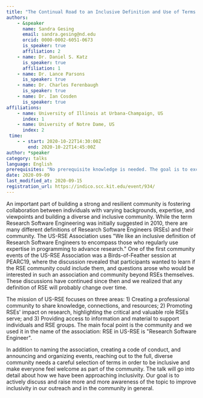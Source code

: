 ```yaml
---
title: "The Continual Road to an Inclusive Definition and Use of Terms for the US Research Software Engineer Community"
authors:
    - &speaker
      name: Sandra Gesing
      email: sandra.gesing@nd.edu
      orcid: 0000-0002-6051-0673
      is_speaker: true
      affiliation: 2
    - name: Dr. Daniel S. Katz
      is_speaker: true
      affiliation: 1
    - name: Dr. Lance Parsons
      is_speaker: true
    - name: Dr. Charles Ferenbaugh
      is_speaker: true
    - name: Dr. Ian Cosden
      is_speaker: true
affiliations:
    - name: University of Illinois at Urbana-Champaign, US
      index: 1
    - name: University of Notre Dame, US
      index: 2
 time:
    - - start: 2020-10-22T14:30:00Z
        end: 2020-10-22T14:45:00Z
author: *speaker
category: talks
language: English
prerequisites: "No prerequisite knowledge is needed. The goal is to exchange ideas about definitions and wording around RSEs to reach a broad inclusivity and to present the activities of US-RSE."
date: 2020-09-09
last_modified_at: 2020-09-15
registration_url: https://indico.scc.kit.edu/event/934/
---
```

An important part of building a strong and resilient community is fostering collaboration between individuals with varying backgrounds, expertise, and viewpoints and building a diverse and inclusive community. While the term Research Software Engineering was initially suggested in 2010, there are many different definitions of Research Software Engineers (RSEs) and their community. The US-RSE Association uses "We like an inclusive definition of Research Software Engineers to encompass those who regularly use expertise in programming to advance research." One of the first community events of the US-RSE Association was a Birds-of-Feather session at PEARC19, where the discussion revealed that participants wanted to learn if the RSE community could include them, and questions arose who would be interested in such an association and community beyond RSEs themselves. These discussions have continued since then and we realized that any definition of RSE will probably change over time.

The mission of US-RSE focuses on three areas: 1) Creating a professional community to share knowledge, connections, and resources; 2) Promoting RSEs' impact on research, highlighting the critical and valuable role RSEs serve; and 3) Providing access to information and material to support individuals and RSE groups. The main focal point is the community and we used it in the name of the association: RSE in US-RSE is "Research Software Engineer".

In addition to naming the association, creating a code of conduct, and announcing and organizing events, reaching out to the full, diverse community needs a careful selection of terms in order to be inclusive and make everyone feel welcome as part of the community. The talk will go into detail about how we have been approaching inclusivity. Our goal is to actively discuss and raise more and more awareness of the topic to improve inclusivity in our outreach and in the community in general.
